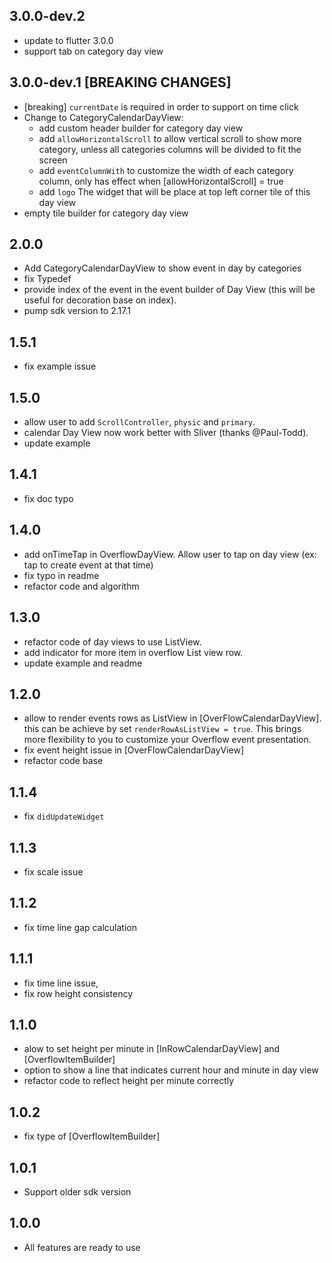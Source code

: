 ## 3.0.0-dev.2

- update to flutter 3.0.0
- support tab on category day view

## 3.0.0-dev.1 [BREAKING CHANGES]

- [breaking] `currentDate` is required in order to support on time click
- Change to CategoryCalendarDayView:
  - add custom header builder for category day view
  - add `allowHorizontalScroll` to allow vertical scroll to show more category, unless all categories columns will be divided to fit the screen
  - add `eventColumnWith` to customize the width of each category column, only has effect when [allowHorizontalScroll] = true
  - add `logo` The widget that will be place at top left corner tile of this day view
- empty tile builder for category day view

## 2.0.0

- Add CategoryCalendarDayView to show event in day by categories
- fix Typedef
- provide index of the event in the event builder of Day View (this will be useful for decoration base on index).
- pump sdk version to 2.17.1

## 1.5.1

- fix example issue

## 1.5.0

- allow user to add `ScrollController`, `physic` and `primary`.
- calendar Day View now work better with Sliver (thanks @Paul-Todd).
- update example

## 1.4.1

- fix doc typo

## 1.4.0

- add onTimeTap in OverflowDayView. Allow user to tap on day view (ex: tap to create event at that time)
- fix typo in readme
- refactor code and algorithm

## 1.3.0

- refactor code of day views to use ListView.
- add indicator for more item in overflow List view row.
- update example and readme

## 1.2.0

- allow to render events rows as ListView in [OverFlowCalendarDayView].
  this can be achieve by set `renderRowAsListView = true`. This brings more flexibility to you to customize your Overflow event presentation.
- fix event height issue in [OverFlowCalendarDayView]
- refactor code base

## 1.1.4

- fix `didUpdateWidget`

## 1.1.3

- fix scale issue

## 1.1.2

- fix time line gap calculation

## 1.1.1

- fix time line issue,
- fix row height consistency

## 1.1.0

- alow to set height per minute in [InRowCalendarDayView] and [OverflowItemBuilder]
- option to show a line that indicates current hour and minute in day view
- refactor code to reflect height per minute correctly

## 1.0.2

- fix type of [OverflowItemBuilder]

## 1.0.1

- Support older sdk version

## 1.0.0

- All features are ready to use
